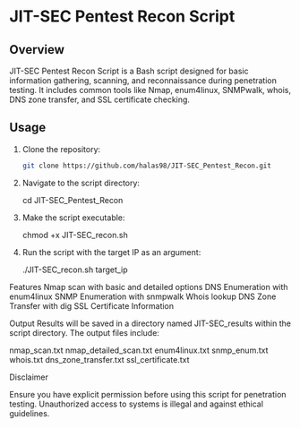 # JIT-SEC Pentest Recon Script

## Overview

JIT-SEC Pentest Recon Script is a Bash script designed for basic information gathering, scanning, and reconnaissance during penetration testing. It includes common tools like Nmap, enum4linux, SNMPwalk, whois, DNS zone transfer, and SSL certificate checking.

## Usage

1. Clone the repository:

   ```bash
   git clone https://github.com/halas98/JIT-SEC_Pentest_Recon.git

2. Navigate to the script directory:

   cd JIT-SEC_Pentest_Recon

3. Make the script executable:

   chmod +x JIT-SEC_recon.sh

4. Run the script with the target IP as an argument:

   ./JIT-SEC_recon.sh target_ip

Features
Nmap scan with basic and detailed options
DNS Enumeration with enum4linux
SNMP Enumeration with snmpwalk
Whois lookup
DNS Zone Transfer with dig
SSL Certificate Information

Output
Results will be saved in a directory named JIT-SEC_results within the script directory. The output files include:

nmap_scan.txt
nmap_detailed_scan.txt
enum4linux.txt
snmp_enum.txt
whois.txt
dns_zone_transfer.txt
ssl_certificate.txt

Disclaimer

Ensure you have explicit permission before using this script for penetration testing. Unauthorized access to systems is illegal and against ethical guidelines.

